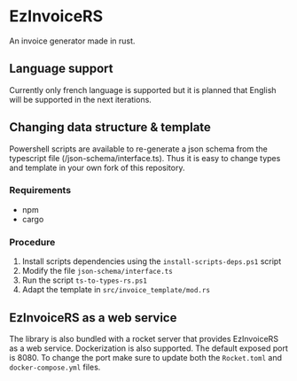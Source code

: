 # EzInvoiceRS

An invoice generator made in rust.

## Language support

Currently only french language is supported but it is planned that English will be supported in the next iterations.

## Changing data structure & template

Powershell scripts are available to re-generate a json schema from the typescript file (/json-schema/interface.ts). Thus it is easy to change types and template in your own fork of this repository.

### Requirements

-   npm
-   cargo

### Procedure

1.  Install scripts dependencies using the `install-scripts-deps.ps1` script
2.  Modify the file `json-schema/interface.ts`
3.  Run the script `ts-to-types-rs.ps1`
4.  Adapt the template in `src/invoice_template/mod.rs`


## EzInvoiceRS as a web service

The library is also bundled with a rocket server that provides EzInvoiceRS as a web service. Dockerization is also supported. 
The default exposed port is 8080. To change the port make sure to update both the `Rocket.toml` and `docker-compose.yml` files.
